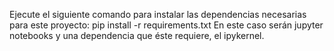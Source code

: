 Ejecute el siguiente comando para instalar las dependencias necesarias para este proyecto:
pip install -r requirements.txt
En este caso serán jupyter notebooks y una dependencia que éste requiere, el ipykernel.
